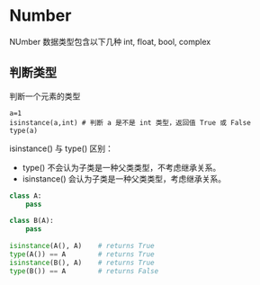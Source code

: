 # Number

NUmber 数据类型包含以下几种 int, float, bool, complex

## 判断类型

判断一个元素的类型

```
a=1
isinstance(a,int) # 判断 a 是不是 int 类型，返回值 True 或 False 
type(a)
```

isinstance() 与 type() 区别：

- type() 不会认为子类是一种父类类型，不考虑继承关系。
- isinstance() 会认为子类是一种父类类型，考虑继承关系。

```python
class A:
    pass
 
class B(A):
    pass
 
isinstance(A(), A)    # returns True
type(A()) == A        # returns True
isinstance(B(), A)    # returns True
type(B()) == A        # returns False
```

